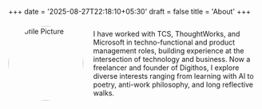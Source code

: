 +++
date = '2025-08-27T22:18:10+05:30'
draft = false
title = 'About'
+++

<div style="display: flex; align-items: center; gap: 20px;">
  <img src="/images/Screenshot_28-8-2025_15556_static.wixstatic.com.jpeg" alt="Profile Picture" style="width: 150px; height: 150px; border: none !important; border-radius: 50%; object-fit: cover;">
  <div>
    <p>I have worked with TCS, ThoughtWorks, and Microsoft in techno-functional and product management roles, building experience at the intersection of technology and business. Now a freelancer and founder of Digithos, I explore diverse interests ranging from learning with AI to poetry, anti-work philosophy, and long reflective walks.</p>
  </div>
</div>
